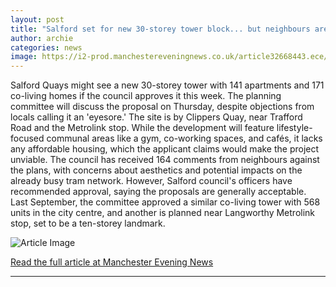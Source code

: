 ```yaml
---
layout: post
title: "Salford set for new 30-storey tower block... but neighbours are not happy"
author: archie
categories: news
image: https://i2-prod.manchestereveningnews.co.uk/article32668443.ece/ALTERNATES/s1200/0_JS384360969.jpg
---
```

Salford Quays might see a new 30-storey tower with 141 apartments and 171 co-living homes if the council approves it this week. The planning committee will discuss the proposal on Thursday, despite objections from locals calling it an 'eyesore.' The site is by Clippers Quay, near Trafford Road and the Metrolink stop. While the development will feature lifestyle-focused communal areas like a gym, co-working spaces, and cafés, it lacks any affordable housing, which the applicant claims would make the project unviable. The council has received 164 comments from neighbours against the plans, with concerns about aesthetics and potential impacts on the already busy tram network. However, Salford council's officers have recommended approval, saying the proposals are generally acceptable. Last September, the committee approved a similar co-living tower with 568 units in the city centre, and another is planned near Langworthy Metrolink stop, set to be a ten-storey landmark.

![Article Image](https://i2-prod.manchestereveningnews.co.uk/article32668443.ece/ALTERNATES/s1200/0_JS384360969.jpg)

[Read the full article at Manchester Evening News](https://www.manchestereveningnews.co.uk/news/greater-manchester-news/salford-set-new-30-storey-32668436)

---
